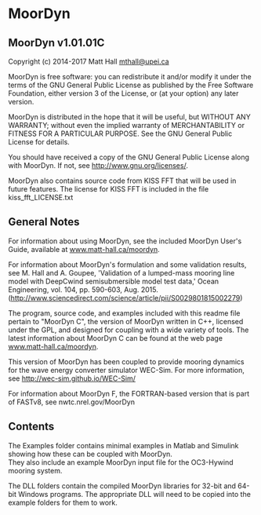 # MoorDyn

## MoorDyn v1.01.01C

Copyright (c) 2014-2017 Matt Hall <mthall@upei.ca>

MoorDyn is free software: you can redistribute it and/or modify 
it under the terms of the GNU General Public License as published 
by the Free Software Foundation, either version 3 of the License, 
or (at your option) any later version.

MoorDyn is distributed in the hope that it will be useful, but 
WITHOUT ANY WARRANTY; without even the implied warranty of 
MERCHANTABILITY or FITNESS FOR A PARTICULAR PURPOSE.  See the GNU 
General Public License for details.

You should have received a copy of the GNU General Public License 
along with MoorDyn.  If not, see <http://www.gnu.org/licenses/>.

MoorDyn also contains source code from KISS FFT that will be used 
in future features.  The license for KISS FFT is included in the 
file kiss_fft_LICENSE.txt  


## General Notes

For information about using MoorDyn, see the included MoorDyn 
User's Guide, available at www.matt-hall.ca/moordyn.

For information about MoorDyn's formulation and some validation 
results, see M. Hall and A. Goupee, 'Validation of a lumped-mass 
mooring line model with DeepCwind semisubmersible model test 
data,' Ocean Engineering, vol. 104, pp. 590-603, Aug. 2015.  
(http://www.sciencedirect.com/science/article/pii/S0029801815002279)

The program, source code, and examples included with this readme
file pertain to "MoorDyn C", the version of MoorDyn written in 
C++, licensed under the GPL, and designed for coupling with a 
wide variety of tools.  The latest information about MoorDyn C 
can be found at the web page www.matt-hall.ca/moordyn.

This version of MoorDyn has been coupled to provide mooring
dynamics for the wave energy converter simulator WEC-Sim.  For 
more information, see http://wec-sim.github.io/WEC-Sim/

For information about MoorDyn F, the FORTRAN-based version that
is part of FASTv8, see nwtc.nrel.gov/MoorDyn


## Contents

The Examples folder contains minimal examples in Matlab and 
Simulink showing how these can be coupled with MoorDyn.  
They also include an example MoorDyn input file for the 
OC3-Hywind mooring system.

The DLL folders contain the compiled MoorDyn libraries for 32-bit 
and 64-bit Windows programs.  The appropriate DLL will need to be 
copied into the example folders for them to work.


